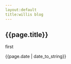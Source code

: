 ```yaml
---
layout:default
title:willis blog
---
```

<h2>{{page.title}}</h2>
<p>first</p>
<p>{{page.date | date_to_string}}</p>
